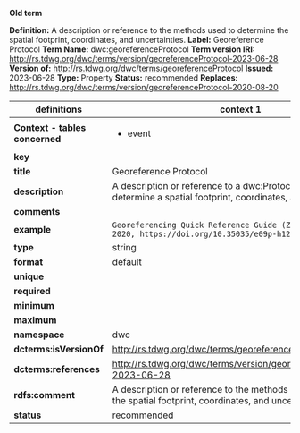 **Old term**

**Definition:** A description or reference to the methods used to determine the spatial footprint, coordinates, and uncertainties.
**Label:** Georeference Protocol
**Term Name:** dwc:georeferenceProtocol
**Term version IRI:** http://rs.tdwg.org/dwc/terms/version/georeferenceProtocol-2023-06-28
**Version of:** http://rs.tdwg.org/dwc/terms/georeferenceProtocol
**Issued:** 2023-06-28
**Type:** Property
**Status:** recommended
**Replaces:** http://rs.tdwg.org/dwc/terms/version/georeferenceProtocol-2020-08-20


| definitions | context 1 |
|-|-|
| **Context - tables concerned** | <ul><li>event</li></ul> |
| **key** |  |
| **title** | Georeference Protocol |
| **description** | A description or reference to a dwc:Protocol used to determine a spatial footprint, coordinates, and uncertainties. |
| **comments** |  |
| **example** | `Georeferencing Quick Reference Guide (Zermoglio et al. 2020, https://doi.org/10.35035/e09p-h128)` |
| **type** | string |
| **format** | default |
| **unique** |  |
| **required** |  |
| **minimum** |  |
| **maximum** |  |
| **namespace** | dwc |
| **dcterms:isVersionOf** | http://rs.tdwg.org/dwc/terms/georeferenceProtocol |
| **dcterms:references** | http://rs.tdwg.org/dwc/terms/version/georeferenceProtocol-2023-06-28 |
| **rdfs:comment** | A description or reference to the methods used to determine the spatial footprint, coordinates, and uncertainties. |
| **status** | recommended |

